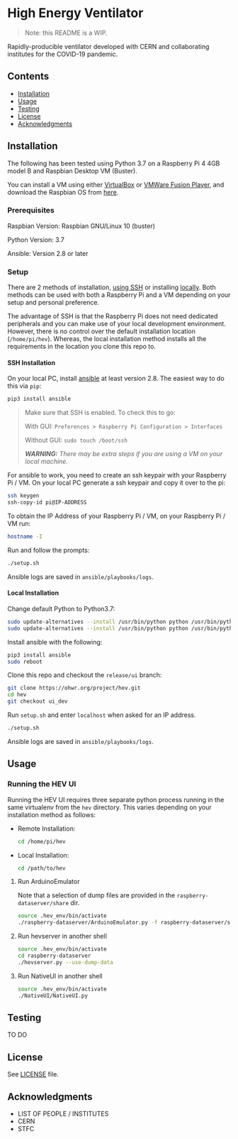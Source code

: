 # High Energy Ventilator

> Note: this README is a WIP.

Rapidly-producible ventilator developed with CERN and collaborating institutes for the COVID-19 pandemic.

## Contents

* [Installation](#installation)
* [Usage](#usage)
* [Testing](#testing)
* [License](#license)
* [Acknowledgments](#acknowledgments)

## Installation

The following has been tested using Python 3.7 on a Raspberry Pi 4 4GB model B and Raspbian Desktop VM (Buster).

You can install a VM using either [VirtualBox](https://www.virtualbox.org/) or [VMWare Fusion Player](https://www.vmware.com/products/fusion.html), and download the Raspbian OS from [here](https://www.raspberrypi.org/software/raspberry-pi-desktop/).

### Prerequisites

Raspbian Version: Raspbian GNU/Linux 10 (buster)

Python Version: 3.7

Ansible: Version 2.8 or later

### Setup

There are 2 methods of installation, [using SSH](#ssh-installation) or installing [locally](#local-installation). Both methods can be used with both a Raspberry Pi and a VM depending on your setup and personal preference.

The advantage of SSH is that the Raspberry Pi does not need dedicated peripherals and you can make use of your local development environment. However, there is no control over the default installation location (`/home/pi/hev`). Whereas, the local installation method installs all the requirements in the location you clone this repo to.

#### SSH Installation

On your local PC, install [ansible](https://docs.ansible.com/ansible/latest/installation_guide/index.html) at least version 2.8. The easiest way to do this via `pip`:

```bash
pip3 install ansible
```

> Make sure that SSH is enabled. To check this to go:
>
> With GUI: `Preferences > Raspberry Pi Configuration > Interfaces`
>
> Without GUI: `sudo touch /boot/ssh`
>
> ***WARNING:** There may be extra steps if you are using a VM on your local machine.*

For ansible to work, you need to create an ssh keypair with your Raspberry Pi / VM. On your local PC generate a ssh keypair and copy it over to the pi:

```bash
ssh keygen
ssh-copy-id pi@IP-ADDRESS
```

To obtain the IP Address of your Raspberry Pi / VM, on your Raspberry Pi / VM run:

```bash
hostname -I
```

Run and follow the prompts:

```bash
./setup.sh
```

Ansible logs are saved in `ansible/playbooks/logs`.

#### Local Installation

Change default Python to Python3.7:

```bash
sudo update-alternatives --install /usr/bin/python python /usr/bin/python2.7 1
sudo update-alternatives --install /usr/bin/python python /usr/bin/python3.7 2
```

Install ansible with the following:

```bash
pip3 install ansible
sudo reboot
```

Clone this repo and checkout the `release/ui` branch:

```bash
git clone https://ohwr.org/project/hev.git
cd hev
git checkout ui_dev
```

Run `setup.sh` and enter `localhost` when asked for an IP address.

```bash
./setup.sh
```

Ansible logs are saved in `ansible/playbooks/logs`.

## Usage

### Running the HEV UI

Running the HEV UI requires three separate python process running in the same virtualenv from the `hev` directory. This varies depending on your installation method as follows:

* Remote Installation:

    ```bash
    cd /home/pi/hev
    ```

* Local Installation:

    ```bash
    cd /path/to/hev
    ```

1) Run ArduinoEmulator

    Note that a selection of dump files are provided in the `raspberry-dataserver/share` dir.

    ```bash
    source .hev_env/bin/activate
    ./raspberry-dataserver/ArduinoEmulator.py -f raspberry-dataserver/share/B6-20201207.dump
    ```

2) Run hevserver in another shell

    ```bash
    source .hev_env/bin/activate
    cd raspberry-dataserver
    ./hevserver.py --use-dump-data
    ```

3) Run NativeUI in another shell

    ```bash
    source .hev_env/bin/activate
    ./NativeUI/NativeUI.py
    ```

## Testing

TO DO

## License

See [LICENSE](LICENCE.txt) file.

## Acknowledgments

* LIST OF PEOPLE / INSTITUTES
* CERN
* STFC
